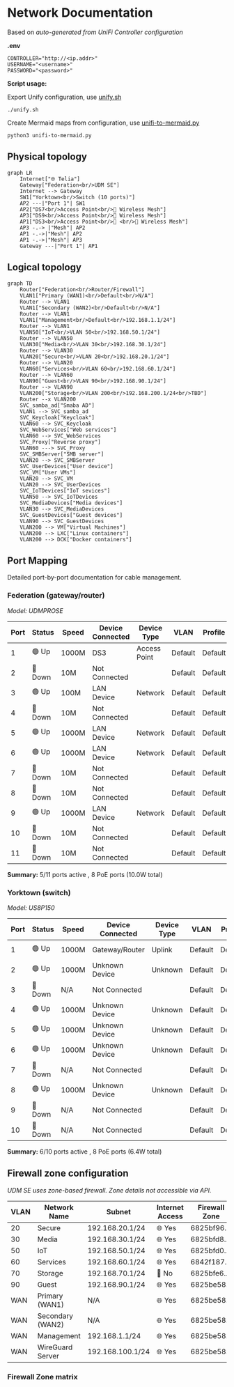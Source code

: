 # Network Documentation

Based on *auto-generated from UniFi Controller configuration*

**.env**

```
CONTROLLER="http://<ip.addr>"
USERNAME="<username>"
PASSWORD="<password>"
```

**Script usage:**

Export Unify configuration, use [unify.sh](scripts/unifi.sh)

```
./unify.sh
```

Create Mermaid maps from configuration, use [unifi-to-mermaid.py](scripts/unifi-to-mermaid.py)

```
python3 unifi-to-mermaid.py
```

## Physical topology

```mermaid
graph LR
    Internet["🌐 Telia"]
    Gateway["Federation<br/>UDM SE"]
    Internet --> Gateway
    SW1["Yorktown<br/>Switch (10 ports)"]
    AP2 ---|"Port 1"| SW1
    AP2["DS7<br/>Access Point<br/>📶 Wireless Mesh"]
    AP3["DS9<br/>Access Point<br/>📶 Wireless Mesh"]
    AP1["DS3<br/>Access Point<br/>🔌 <br/>📶 Wireless Mesh"]
    AP3 -.-> |"Mesh"| AP2
    AP1 -.->|"Mesh"| AP2
    AP1 -.->|"Mesh"| AP3
    Gateway ---|"Port 1"| AP1
```

## Logical topology

```mermaid
graph TD
    Router["Federation<br/>Router/Firewall"]
    VLAN1["Primary (WAN1)<br/>Default<br/>N/A"]
    Router --> VLAN1
    VLAN1["Secondary (WAN2)<br/>Default<br/>N/A"]
    Router --> VLAN1
    VLAN1["Management<br/>Default<br/>192.168.1.1/24"]
    Router --> VLAN1
    VLAN50["IoT<br/>VLAN 50<br/>192.168.50.1/24"]
    Router --> VLAN50
    VLAN30["Media<br/>VLAN 30<br/>192.168.30.1/24"]
    Router --> VLAN30
    VLAN20["Secure<br/>VLAN 20<br/>192.168.20.1/24"]
    Router --> VLAN20
    VLAN60["Services<br/>VLAN 60<br/>192.168.60.1/24"]
    Router --> VLAN60
    VLAN90["Guest<br/>VLAN 90<br/>192.168.90.1/24"]
    Router --> VLAN90
    VLAN200["Storage<br/>VLAN 200<br/>192.168.200.1/24<br/>TBD"]
    Router --x VLAN200
    SVC_samba_ad["Smaba AD"]
    VLAN1 --> SVC_samba_ad
    SVC_Keycloak["Keycloak"]
    VLAN60 --> SVC_Keycloak
    SVC_WebServices["Web services"]
    VLAN60 --> SVC_WebServices
    SVC_Proxy["Reverse proxy"]
    VLAN60 ---> SVC_Proxy
    SVC_SMBServer["SMB server"]
    VLAN20 --> SVC_SMBServer
    SVC_UserDevices["User device"]
    SVC_VM["User VMs"]
    VLAN20 --> SVC_VM
    VLAN20 --> SVC_UserDevices
    SVC_IoTDevices["IoT sevices"]
    VLAN50 --> SVC_IoTDevices
    SVC_MediaDevices["Media devices"]
    VLAN30 --> SVC_MediaDevices
    SVC_GuestDevices["Guest devices"]
    VLAN90 --> SVC_GuestDevices
    VLAN200 --> VM["Virtual Machines"]
    VLAN200 --> LXC["Linux containers"]
    VLAN200 --> DCK["Docker containers"]
```

## Port Mapping

Detailed port-by-port documentation for cable management.

### Federation (gateway/router)
*Model: UDMPROSE*

| Port | Status | Speed | Device Connected | Device Type | VLAN | Profile | PoE | Notes |
|------|--------|-------|------------------|-------------|------|---------|-----|-------|
| 1 | 🟢 Up | 1000M | DS3 | Access Point | Default | Default | Yes (8.9W) | Full Duplex |
| 2 | 🔴 Down | 10M | Not Connected |  | Default | Default | Yes (off) |  |
| 3 | 🟢 Up | 100M | LAN Device | Network | Default | Default | Yes (1.1W) | Full Duplex |
| 4 | 🔴 Down | 10M | Not Connected |  | Default | Default | Yes (auto) |  |
| 5 | 🟢 Up | 1000M | LAN Device | Network | Default | Default | Yes (off) | Full Duplex |
| 6 | 🟢 Up | 1000M | LAN Device | Network | Default | Default | Yes (off) | Full Duplex |
| 7 | 🔴 Down | 10M | Not Connected |  | Default | Default | Yes (off) |  |
| 8 | 🔴 Down | 10M | Not Connected |  | Default | Default | Yes (off) |  |
| 9 | 🟢 Up | 1000M | LAN Device | Network | Default | Default | No | Full Duplex |
| 10 | 🔴 Down | 10M | Not Connected |  | Default | Default | No |  |
| 11 | 🔴 Down | 10M | Not Connected |  | Default | Default | No | Named: SFP+ 2 |

**Summary:** 5/11 ports active
, 8 PoE ports (10.0W total)

### Yorktown (switch)
*Model: US8P150*

| Port | Status | Speed | Device Connected | Device Type | VLAN | Profile | PoE | Notes |
|------|--------|-------|------------------|-------------|------|---------|-----|-------|
| 1 | 🟢 Up | 1000M | Gateway/Router | Uplink | Default | Default | Yes (6.4W) | Full Duplex |
| 2 | 🟢 Up | 1000M | Unknown Device | Unknown | Default | Default | Yes (off) | Full Duplex |
| 3 | 🔴 Down | N/A | Not Connected |  | Default | Default | Yes (auto) |  |
| 4 | 🟢 Up | 1000M | Unknown Device | Unknown | Default | Default | Yes (off) | Full Duplex |
| 5 | 🟢 Up | 1000M | Unknown Device | Unknown | Default | Default | Yes (off) | Full Duplex |
| 6 | 🟢 Up | 1000M | Unknown Device | Unknown | Default | Default | Yes (off) | Full Duplex |
| 7 | 🔴 Down | N/A | Not Connected |  | Default | Default | Yes (off) |  |
| 8 | 🟢 Up | 1000M | Unknown Device | Unknown | Default | Default | Yes (off) | Full Duplex |
| 9 | 🔴 Down | N/A | Not Connected |  | Default | Default | No |  |
| 10 | 🔴 Down | N/A | Not Connected |  | Default | Default | No |  |

**Summary:** 6/10 ports active
, 8 PoE ports (6.4W total)

## Firewall zone configuration

*UDM SE uses zone-based firewall. Zone details not accessible via API.*

| VLAN | Network Name | Subnet | Internet Access | Firewall Zone |
|------|--------------|--------|-----------------|---------------|
| 20 | Secure | 192.168.20.1/24 | 🌐 Yes | 6825bf96... |
| 30 | Media | 192.168.30.1/24 | 🌐 Yes | 6825bfd8... |
| 50 | IoT | 192.168.50.1/24 | 🌐 Yes | 6825bfd0... |
| 60 | Services | 192.168.60.1/24 | 🌐 Yes | 6842f187... |
| 70 | Storage | 192.168.70.1/24 | 🚫 No | 6825bfe6... |
| 90 | Guest | 192.168.90.1/24 | 🌐 Yes | 6825be58... |
| WAN | Primary (WAN1) | N/A | 🌐 Yes | 6825be58... |
| WAN | Secondary (WAN2) | N/A | 🌐 Yes | 6825be58... |
| WAN | Management | 192.168.1.1/24 | 🌐 Yes | 6825be58... |
| WAN | WireGuard Server | 192.168.100.1/24 | 🌐 Yes | 6825be58... |

### Firewall Zone matrix